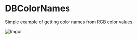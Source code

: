 DBColorNames
============

Simple example of getting color names from RGB color values.

![Imgur](http://i.imgur.com/0gf3ViL.gif)
